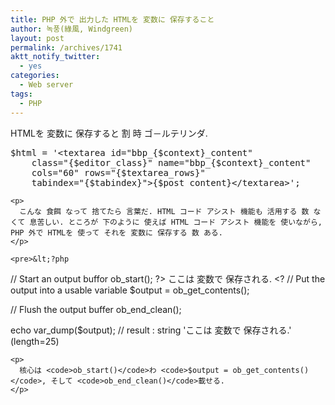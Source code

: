 ```yaml
---
title: PHP 外で 出力した HTMLを 変数に 保存すること
author: 녹풍(綠風, Windgreen)
layout: post
permalink: /archives/1741
aktt_notify_twitter:
  - yes
categories:
  - Web server
tags:
  - PHP
---
```

<div id="content-area">
  <div>
    HTMLを 変数に 保存すると 割 時 ゴ－ルテリンダ.</p> <pre>$html = &#039;&lt;textarea id="bbp_{$context}_content" 
	class="{$editor_class}" name="bbp_{$context}_content" 
	cols="60" rows="{$textarea_rows}" 
	tabindex="{$tabindex}"&gt;{$post_content}&lt;/textarea&gt;&#039;;</pre>
    
    <p>
      こんな 食餌 なって 捨てたら 言葉だ. HTML コード アシスト 機能も 活用する 数 なくて 息苦しい. ところが 下のように 使えば HTML コード アシスト 機能を 使いながら, PHP 外で HTMLを 使って それを 変数に 保存する 数 ある.
    </p>
    
    <pre>&lt;?php
// Start an output buffor
ob_start();
?&gt;
ここは 変数で 保存される.
&lt;?
// Put the output into a usable variable
$output = ob_get_contents();

// Flush the output buffer
ob_end_clean();

echo var_dump($output);
// result : string &#039;ここは 変数で 保存される.&#039; (length=25)</pre>
    
    <p>
      核心は <code>ob_start()</code>わ <code>$output = ob_get_contents()</code>, そして <code>ob_end_clean()</code>載せる.
    </p>
  </div>
</div>